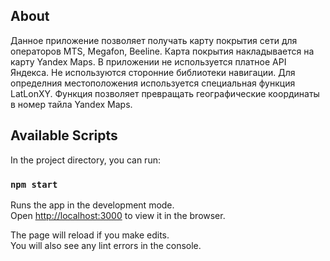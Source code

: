 ## About

Данное приложение позволяет получать карту покрытия сети для операторов MTS, Megafon, Beeline. 
Карта покрытия накладывается на карту Yandex Maps.
В приложении не используется платное API Яндекса. Не используются сторонние библиотеки навигации.
Для определния местоположения используется специальная функция LatLonXY. Функция позволяет превращать географические координаты в номер тайла Yandex Maps. 

## Available Scripts

In the project directory, you can run:

### `npm start`

Runs the app in the development mode.\
Open [http://localhost:3000](http://localhost:3000) to view it in the browser.

The page will reload if you make edits.\
You will also see any lint errors in the console.
